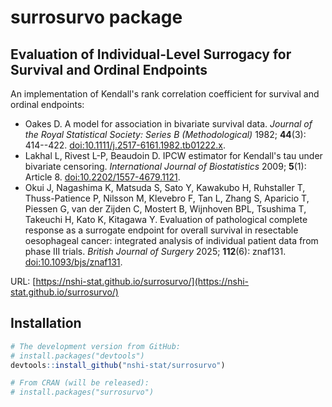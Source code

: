 
# surrosurvo package


## Evaluation of Individual-Level Surrogacy for Survival and Ordinal Endpoints

An implementation of Kendall's rank correlation coefficient for survival and
ordinal endpoints:

- Oakes D. A model for association in bivariate survival data.
  *Journal of the Royal Statistical Society: Series B (Methodological)* 1982;
  **44**(3): 414--422.
  [doi:10.1111/j.2517-6161.1982.tb01222.x](https://doi.org/10.1111/j.2517-6161.1982.tb01222.x).
- Lakhal L, Rivest L-P, Beaudoin D. IPCW estimator for Kendall's tau under
  bivariate censoring. *International Journal of Biostatistics* 2009; **5**(1):
  Article 8. [doi:10.2202/1557-4679.1121](https://doi.org/10.2202/1557-4679.1121).
- Okui J, Nagashima K, Matsuda S, Sato Y, Kawakubo H, Ruhstaller T, 
  Thuss-Patience P, Nilsson M, Klevebro F, Tan L, Zhang S, Aparicio T,
  Piessen G, van der Zijden C, Mostert B, Wijnhoven BPL, Tsushima T,
  Takeuchi H, Kato K, Kitagawa Y. Evaluation of pathological complete response
  as a surrogate endpoint for overall survival in resectable oesophageal
  cancer: integrated analysis of individual patient data from phase III trials.
  *British Journal of Surgery* 2025; **112**(6): znaf131.
  [doi:10.1093/bjs/znaf131](https://doi.org/10.1093/bjs/znaf131).

URL: [https://nshi-stat.github.io/surrosurvo/](https://nshi-stat.github.io/surrosurvo/)


## Installation

``` r
# The development version from GitHub:
# install.packages("devtools")
devtools::install_github("nshi-stat/surrosurvo")

# From CRAN (will be released):
# install.packages("surrosurvo")
```
